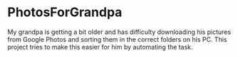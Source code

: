 # PhotosForGrandpa
My grandpa is getting a bit older and has difficulty downloading his pictures from Google Photos and sorting them in the correct folders on his PC. This project tries to make this easier for him by automating the task.
